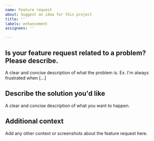 ```yaml
---
name: Feature request
about: Suggest an idea for this project
title: ''
labels: enhancement
assignees: ''

---
```


## Is your feature request related to a problem? Please describe.
A clear and concise description of what the problem is. Ex. I'm always frustrated when [...]

## Describe the solution you'd like
A clear and concise description of what you want to happen.

## Additional context
Add any other context or screenshots about the feature request here.
